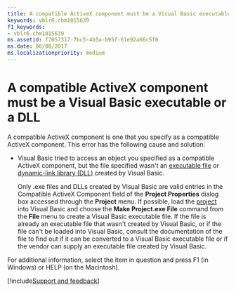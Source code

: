 ```yaml
---
title: A compatible ActiveX component must be a Visual Basic executable or a DLL
keywords: vblr6.chm1015639
f1_keywords:
- vblr6.chm1015639
ms.assetid: f7057317-7bc5-4b5a-b95f-61e92a66c5f0
ms.date: 06/08/2017
ms.localizationpriority: medium
---
```



# A compatible ActiveX component must be a Visual Basic executable or a DLL

A compatible ActiveX component is one that you specify as a compatible ActiveX component. This error has the following cause and solution:



- Visual Basic tried to access an object you specified as a compatible ActiveX component, but the file specified wasn't an [executable file](../../Glossary/vbe-glossary.md#executable-file) or [dynamic-link library (DLL)](../../Glossary/vbe-glossary.md#dynamic-link-library-dll) created by Visual Basic.
    
    Only .exe files and DLLs created by Visual Basic are valid entries in the Compatible ActiveX Component field of the **Project Properties** dialog box accessed through the **Project** menu. If possible, load the [project](../../Glossary/vbe-glossary.md#project) into Visual Basic and choose the **Make Project.exe File** command from the **File** menu to create a Visual Basic executable file. If the file is already an executable file that wasn't created by Visual Basic, or if the file can't be loaded into Visual Basic, consult the documentation of the file to find out if it can be converted to a Visual Basic executable file or if the vendor can supply an executable file created by Visual Basic.
    

For additional information, select the item in question and press F1 (in Windows) or HELP (on the Macintosh).

[!include[Support and feedback](~/includes/feedback-boilerplate.md)]